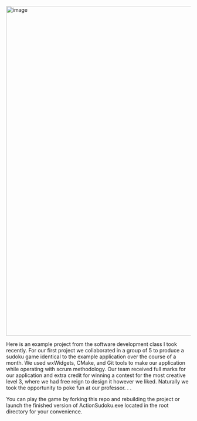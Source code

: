 <img width="900" alt="image" src="https://github.com/toazbenj/Software-Development-Coursework/assets/90994176/38fb59e4-3491-4262-a223-d0c8ae43cef4">

Here is an example project from the software development class I took recently. For our first project we collaborated in a group of 5 to produce a sudoku game identical to the example application over the course of a month. We used wxWidgets, CMake, and Git tools to make our application while operating with scrum methodology. Our team received full marks for our application and extra credit for winning a contest for the most creative level 3, where we had free reign to design it however we liked. Naturally we took the opportunity to poke fun at our professor. . .

You can play the game by forking this repo and rebuilding the project or launch the finished version of ActionSudoku.exe located in the root directory for your convenience.
